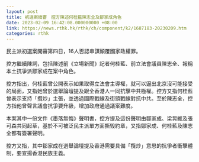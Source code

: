 ```yaml
---
layout: post
title: 初選案續審　控方陳述何桂藍陳志全及鄒家成角色
date: 2023-02-09 16:42:08.000000000 +08:00
link: https://news.rthk.hk/rthk/ch/component/k2/1687183-20230209.htm
categories: rthk
---
```


民主派初選案開審第四日，16人否認串謀顛覆國家政權罪。

控方繼續陳詞，包括陳述前《立場新聞》記者何桂藍、前立法會議員陳志全、報稱本土抗爭派鄒家成在案中角色。

控方指出，何桂藍曾公開表示如果取得立法會主導權，就可以逼出北京沒可能接受的局面，又指她曾於選舉論壇提及跟全香港人一同抗擊中共極權。控方又指何桂藍曾表示支持「攬炒」主張，並透過國際戰線及街頭戰線對抗中共。至於陳志全，控方指他曾聲言議會抗爭要升級，增加政府通過議案難度。

本案其中一份文件《墨落無悔》聲明書，控方提及這份聲明由鄒家成、梁晃維及張可森共同起草，基於不可被泛民主派單方面撕毀約章，又指鄒家成、何桂藍及陳志全都有簽署聲明。

控方又指，其中鄒家成在選舉論壇提及香港需要具備「攬炒」意思的抗爭者衝擊體制，要宣揚香港民族主義。
